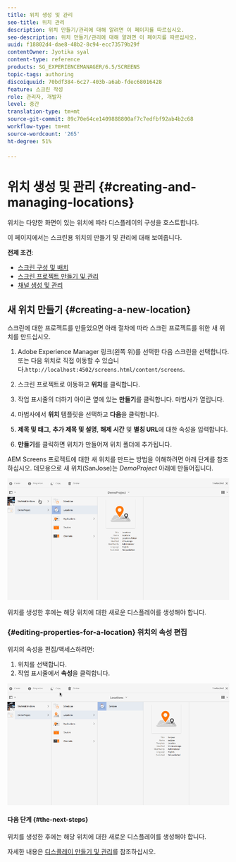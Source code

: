 ```yaml
---
title: 위치 생성 및 관리
seo-title: 위치 관리
description: 위치 만들기/관리에 대해 알려면 이 페이지를 따르십시오.
seo-description: 위치 만들기/관리에 대해 알려면 이 페이지를 따르십시오.
uuid: f18802d4-dae8-48b2-8c94-ecc73579b29f
contentOwner: Jyotika syal
content-type: reference
products: SG_EXPERIENCEMANAGER/6.5/SCREENS
topic-tags: authoring
discoiquuid: 70bdf384-6c27-403b-a6ab-fdec68016428
feature: 스크린 작성
role: 관리자, 개발자
level: 중간
translation-type: tm+mt
source-git-commit: 89c70e64ce1409888800af7c7edfbf92ab4b2c68
workflow-type: tm+mt
source-wordcount: '265'
ht-degree: 51%

---
```



# 위치 생성 및 관리 {#creating-and-managing-locations}

위치는 다양한 화면이 있는 위치에 따라 디스플레이의 구성을 호스트합니다.

이 페이지에서는 스크린용 위치의 만들기 및 관리에 대해 보여줍니다.

**전제 조건**:

* [스크린 구성 및 배치](configuring-screens-introduction.md)
* [스크린 프로젝트 만들기 및 관리](creating-a-screens-project.md)
* [채널 생성 및 관리](managing-channels.md)

## 새 위치 만들기 {#creating-a-new-location}

스크린에 대한 프로젝트를 만들었으면 아래 절차에 따라 스크린 프로젝트를 위한 새 위치를 만드십시오.

1. Adobe Experience Manager 링크(왼쪽 위)를 선택한 다음 스크린을 선택합니다. 또는 다음 위치로 직접 이동할 수 있습니다.`http://localhost:4502/screens.html/content/screens`.
1. 스크린 프로젝트로 이동하고 **위치**&#x200B;를 클릭합니다.
1. 작업 표시줄의 더하기 아이콘 옆에 있는 **만들기**&#x200B;를 클릭합니다. 마법사가 열립니다.
1. 마법사에서 **위치** 템플릿을 선택하고 **다음**&#x200B;을 클릭합니다.

1. **제목 및 태그**, **추가 제목 및 설명**, **해제 시간** 및 **별칭 URL**&#x200B;에 대한 속성을 입력합니다.

1. **만들기**&#x200B;를 클릭하면 위치가 만들어져 위치 폴더에 추가됩니다.

AEM Screens 프로젝트에 대한 새 위치를 만드는 방법을 이해하려면 아래 단계를 참조하십시오. 데모용으로 새 위치(SanJose)는 *DemoProject* 아래에 만들어집니다.

![player2](assets/player2.gif)

위치를 생성한 후에는 해당 위치에 대한 새로운 디스플레이를 생성해야 합니다.

### {#editing-properties-for-a-location} 위치의 속성 편집

위치의 속성을 편집/액세스하려면:

1. 위치를 선택합니다.
1. 작업 표시줄에서 **속성**&#x200B;을 클릭합니다.

![player3](assets/player3.gif)

#### 다음 단계 {#the-next-steps}

위치를 생성한 후에는 해당 위치에 대한 새로운 디스플레이를 생성해야 합니다.

자세한 내용은 [디스플레이 만들기 및 관리](managing-displays.md)를 참조하십시오.
